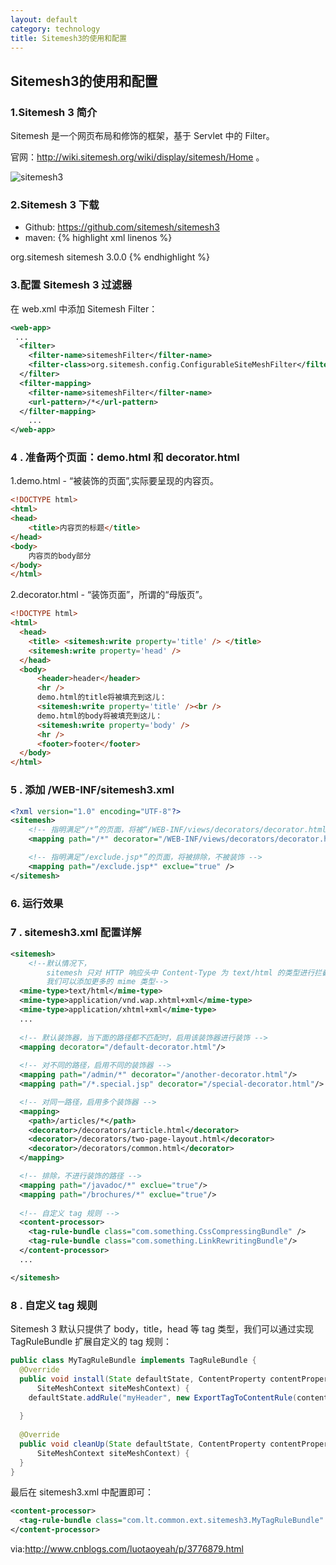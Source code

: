 ```yaml
---
layout: default
category: technology
title: Sitemesh3的使用和配置
---
```


## Sitemesh3的使用和配置

### 1.Sitemesh 3 简介

 Sitemesh 是一个网页布局和修饰的框架，基于 Servlet 中的 Filter。
 
 官网：http://wiki.sitemesh.org/wiki/display/sitemesh/Home 。
 
 ![sitemesh3](http://wiki.sitemesh.org/wiki/download/attachments/589826/Figure%201%20with%20Mobile.png?version=9&modificationDate=1349312948377&api=v2 "Title")
 
### 2.Sitemesh 3 下载
 - Github: https://github.com/sitemesh/sitemesh3
 - maven: 
{% highlight xml linenos %}
<dependency>
  <groupId>org.sitemesh</groupId>
  <artifactId>sitemesh</artifactId>
  <version>3.0.0</version>
</dependency>
{% endhighlight  %}


### 3.配置 Sitemesh 3 过滤器
在 web.xml 中添加 Sitemesh Filter： 
```xml
<web-app>
 ...
  <filter>
    <filter-name>sitemeshFilter</filter-name>
    <filter-class>org.sitemesh.config.ConfigurableSiteMeshFilter</filter-class>
  </filter>
  <filter-mapping>
    <filter-name>sitemeshFilter</filter-name>
    <url-pattern>/*</url-pattern>
  </filter-mapping>
	...
</web-app>
```

### 4 . 准备两个页面：demo.html 和 decorator.html
1.demo.html - “被装饰的页面”,实际要呈现的内容页。
```html
<!DOCTYPE html>
<html>
<head>
    <title>内容页的标题</title>
</head>
<body>
    内容页的body部分
</body>
</html>
```
2.decorator.html - “装饰页面”，所谓的“母版页”。
```html
<!DOCTYPE html>
<html>
  <head>
    <title> <sitemesh:write property='title' /> </title>
    <sitemesh:write property='head' />
  </head>
  <body>
      <header>header</header>
      <hr />
      demo.html的title将被填充到这儿：
      <sitemesh:write property='title' /><br />
      demo.html的body将被填充到这儿：
      <sitemesh:write property='body' />
      <hr />
      <footer>footer</footer>
  </body>
</html>
```
### 5 . 添加 /WEB-INF/sitemesh3.xml
```XML
<?xml version="1.0" encoding="UTF-8"?>
<sitemesh>
    <!-- 指明满足“/*”的页面，将被“/WEB-INF/views/decorators/decorator.html”所装饰 -->
    <mapping path="/*" decorator="/WEB-INF/views/decorators/decorator.html" />

    <!-- 指明满足“/exclude.jsp*”的页面，将被排除，不被装饰 -->
    <mapping path="/exclude.jsp*" exclue="true" />
</sitemesh>
```

### 6. 运行效果

### 7 . sitemesh3.xml 配置详解
```xml
<sitemesh>
    <!--默认情况下，
        sitemesh 只对 HTTP 响应头中 Content-Type 为 text/html 的类型进行拦截和装饰，
        我们可以添加更多的 mime 类型-->
  <mime-type>text/html</mime-type>
  <mime-type>application/vnd.wap.xhtml+xml</mime-type>
  <mime-type>application/xhtml+xml</mime-type>
  ...
  
  <!-- 默认装饰器，当下面的路径都不匹配时，启用该装饰器进行装饰 -->
  <mapping decorator="/default-decorator.html"/>
  
  <!-- 对不同的路径，启用不同的装饰器 -->
  <mapping path="/admin/*" decorator="/another-decorator.html"/>
  <mapping path="/*.special.jsp" decorator="/special-decorator.html"/>

  <!-- 对同一路径，启用多个装饰器 -->
  <mapping>
    <path>/articles/*</path>
    <decorator>/decorators/article.html</decorator>
    <decorator>/decorators/two-page-layout.html</decorator>
    <decorator>/decorators/common.html</decorator>
  </mapping>

  <!-- 排除，不进行装饰的路径 -->
  <mapping path="/javadoc/*" exclue="true"/>
  <mapping path="/brochures/*" exclue="true"/>
  
  <!-- 自定义 tag 规则 -->
  <content-processor>
    <tag-rule-bundle class="com.something.CssCompressingBundle" />
    <tag-rule-bundle class="com.something.LinkRewritingBundle"/>
  </content-processor>
  ...

</sitemesh>
```

### 8 . 自定义 tag 规则
Sitemesh 3 默认只提供了 body，title，head 等 tag 类型，我们可以通过实现 TagRuleBundle 扩展自定义的 tag 规则：
```java
public class MyTagRuleBundle implements TagRuleBundle {
  @Override
  public void install(State defaultState, ContentProperty contentProperty,
      SiteMeshContext siteMeshContext) {
    defaultState.addRule("myHeader", new ExportTagToContentRule(contentProperty.getChild("myHeader"), false));
      
  }
  
  @Override
  public void cleanUp(State defaultState, ContentProperty contentProperty,
      SiteMeshContext siteMeshContext) {
  }
}
```
最后在 sitemesh3.xml 中配置即可：
```xml
<content-processor>
  <tag-rule-bundle class="com.lt.common.ext.sitemesh3.MyTagRuleBundle" />
</content-processor>
```

via:http://www.cnblogs.com/luotaoyeah/p/3776879.html
